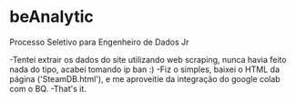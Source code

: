 # beAnalytic
Processo Seletivo para Engenheiro de Dados Jr

-Tentei extrair os dados do site utilizando web scraping, nunca havia feito nada do tipo, acabei tomando ip ban :)
-Fiz o simples, baixei o HTML da página ('SteamDB.html'), e me aproveitie da integração do google colab com o BQ.
-That's it.
